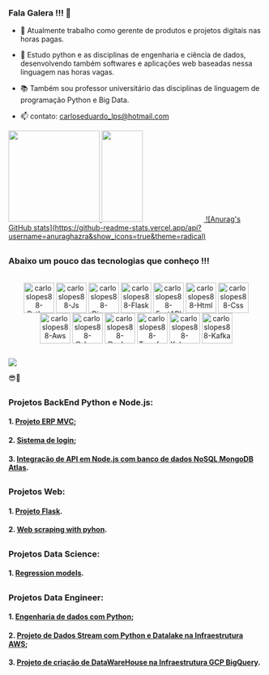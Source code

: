 ### Fala Galera !!! 👋
  
- 🔭 Atualmente trabalho como gerente de produtos e projetos digitais nas horas pagas.
  
- 🌱 Estudo python e as disciplinas de engenharia e ciência de dados, desenvolvendo também softwares e aplicações web baseadas nessa linguagem nas horas vagas.
  
- 📚 Também sou professor universitário das disciplinas de linguagem de programação Python e Big Data.
  
- 📫 contato: carloseduardo_lps@hotmail.com
  
<div>
  <a href="https://github.com/carloslopes88">
    <img height="180em" src="https://github-readme-stats.vercel.app/api?username=carloslopes88&show_icons=true&theme=tokyonight&include_all_commits=true&count_private=true"/>
    <img width="40%" height="180em" src="https://github-readme-stats.vercel.app/api/top-langs/?username=carloslopes88&layout=compact&langs_count=7&theme=tokyonight"/>
    ![Anurag's GitHub stats](https://github-readme-stats.vercel.app/api?username=anuraghazra&show_icons=true&theme=radical)
  </a>
</div>
<div>
  
</div>

##

### Abaixo um pouco das tecnologias que conheço !!!


<div width="100%" style="display: inline_block; text-align:center;"><br>
  <img align="center" alt="carloslopes88-Python" height="60" width="60" src="https://skillicons.dev/icons?i=py">
  <img align="center" alt="carloslopes88-Js" height="60" width="60" src="https://skillicons.dev/icons?i=nodejs">
  <img align="center" alt="carloslopes88-Django" height="60" width="60" src="https://skillicons.dev/icons?i=django">
  <img align="center" alt="carloslopes88-Flask" height="60" width="60" src="https://skillicons.dev/icons?i=flask">
  <img align="center" alt="carloslopes88-FastAPI" height="60" width="60" src="https://skillicons.dev/icons?i=fastapi">
  <img align="center" alt="carloslopes88-Html" height="60" width="60" src="https://skillicons.dev/icons?i=html">
  <img align="center" alt="carloslopes88-Css" height="60" width="60" src="https://skillicons.dev/icons?i=css">
  <img align="center" alt="carloslopes88-Aws" height="60" width="60" src="https://skillicons.dev/icons?i=aws">
  <img align="center" alt="carloslopes88-Csharp" height="60" width="60" src="https://skillicons.dev/icons?i=gcp">
  <img align="center" alt="carloslopes88-Docker" height="60" width="60" src="https://skillicons.dev/icons?i=docker">
  <img align="center" alt="carloslopes88-Terraform" height="60" width="60" src="https://skillicons.dev/icons?i=terraform">
  <img align="center" alt="carloslopes88-Kubernetes" height="60" width="60" src="https://skillicons.dev/icons?i=kubernetes">
  <img align="center" alt="carloslopes88-Kafka" height="60" width="60" src="https://skillicons.dev/icons?i=kafka">
</div>

##

<div>
  <a href="https://www.linkedin.com/in/carlos-eduardo-lopes-planejamento-empresarial/" target="_blank"><img src="https://img.shields.io/badge/-LinkedIn-%230077B5?style=for-the-badge&logo=linkedin&logoColor=white" target="_blank"></a>
</div>  

😎🤙

##

### Projetos BackEnd Python e Node.js:

#### 1. [Projeto ERP MVC](https://github.com/CarlosLopes88/Projeto_ERP_MVC);

#### 2. [Sistema de login](https://github.com/CarlosLopes88/Projeto-Login-System);

#### 3. [Integração de API em Node.js com banco de dados NoSQL MongoDB Atlas](https://github.com/CarlosLopes88/API_Node_MongoDB).



##

### Projetos Web:

#### 1. [Projeto Flask](https://github.com/CarlosLopes88/Projeto_Flask).

#### 2. [Web scraping with pyhon](https://github.com/CarlosLopes88/Web_scraping_with_pyhon).

##

### Projetos Data Science:

#### 1. [Regression models](https://github.com/CarlosLopes88/Sales_forecast_regression_models).

##

### Projetos Data Engineer:

#### 1. [Engenharia de dados com Python](https://github.com/CarlosLopes88/data_engineer_python_project);
#### 2. [Projeto de Dados Stream com Python e Datalake na Infraestrutura AWS](https://github.com/CarlosLopes88/data_stream_with_python_aws_datalake);
#### 3. [Projeto de criação de DataWareHouse na Infraestrutura GCP BigQuery](https://github.com/CarlosLopes88/iac_terraform_docker_googlebigquery).

##
